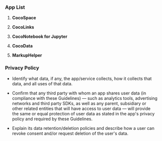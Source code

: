 ### App List

1. **CocoSpace** 

2. **CocoLinks** 

3. **CocoNotebook for Jupyter**

4. **CocoData**

5. **MarkupHelper**

### Privacy Policy

- Identify what data, if any, the app/service collects, how it collects that data, and all uses of that data. 

- Confirm that any third party with whom an app shares user data (in compliance with these Guidelines) — such as analytics tools, advertising networks and third party SDKs, as well as any parent, subsidiary or other related entities that will have access to user data — will provide the same or equal protection of user data as stated in the app's privacy policy and required by these Guidelines. 

- Explain its data retention/deletion policies and describe how a user can revoke consent and/or request deletion of the user's data.

